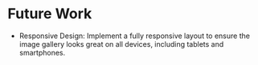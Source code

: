 # Future Work

- Responsive Design: Implement a fully responsive layout to ensure the image gallery looks great on all devices, including tablets and smartphones.
